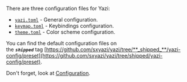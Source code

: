 There are three configuration files for Yazi:

- [`yazi.toml`](https://yazi-rs.github.io/docs/configuration/yazi) - General configuration.
- [`keymap.toml`](https://yazi-rs.github.io/docs/configuration/keymap) - Keybindings configuration.
- [`theme.toml`](https://yazi-rs.github.io/docs/configuration/theme) - Color scheme configuration.

You can find the default configuration files on the **_`shipped`_** tag [https://github.com/sxyazi/yazi/tree/**_shipped_**/yazi-config/preset](https://github.com/sxyazi/yazi/tree/shipped/yazi-config/preset).

Don't forget, look at [Configuration](https://yazi-rs.github.io/docs/configuration/overview).
